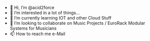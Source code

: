 - 👋 Hi, I’m @acid2force
- 👀 I’m interested in a lot of things...
- 🌱 I’m currently learning IOT and other Cloud Stuff
- 💞️ I’m looking to collaborate on Music Projects / EuroRack Modular Systems for Musicians
- 📫 How to reach me e-Mail 

<!---
acid2force/acid2force is a ✨ special ✨ repository because its `README.md` (this file) appears on your GitHub profile.
You can click the Preview link to take a look at your changes.
--->
